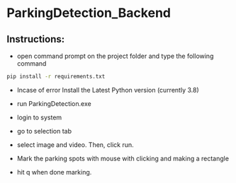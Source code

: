 # ParkingDetection_Backend

Instructions:
---
- open command prompt on the project folder and type the following command
```cmd
pip install -r requirements.txt
```
- Incase of error Install the Latest Python version (currently 3.8)

- run ParkingDetection.exe

- login to system

- go to selection tab

- select image and video. Then, click run.

- Mark the parking spots with mouse with clicking and making a rectangle 

- hit q when done marking.
